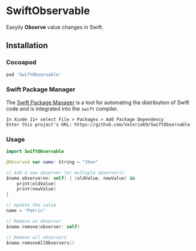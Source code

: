 # SwiftObservable

Easyily **Observe** value changes in Swift.

## Installation

### Cocoapod
```ruby
pod 'SwiftObservable'
```

### Swift Package Manager
The [Swift Package Manager](https://swift.org/package-manager/) is a tool for automating the distribution of Swift code and is integrated into the `swift` compiler.

    In Xcode 11+ select File > Packages > Add Package Dependency
    Enter this project's URL: https://github.com/Valerio69/SwiftObservable


### Usage
```swift
import SwiftObservable

@Observed var name: String = "Jhon"

// Add a new observer (or multiple observers)
$name.observe(on: self) { (oldValue, newValue) in
    print(oldValue) 
    print(newValue) 
}

// Update the value
name = "Patric"

// Remove an observer
$name.remove(observer: self)

// Remove all observers
$name.removeAllObservers()

```
